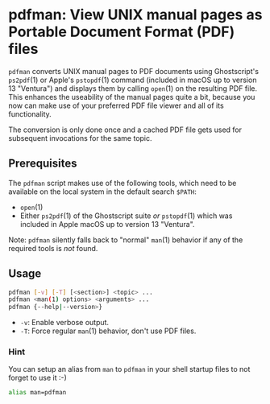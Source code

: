 # pdfman: View UNIX manual pages as Portable Document Format (PDF) files

`pdfman` converts UNIX manual pages to PDF documents using Ghostscript's
`ps2pdf`(1) or Apple's `pstopdf`(1) command (included in macOS up to version 13
"Ventura") and displays them by calling `open`(1) on the resulting PDF file.
This enhances the useability of the manual pages quite a bit, because you now
can make use of your preferred PDF file viewer and all of its functionality.

The conversion is only done once and a cached PDF file gets used for subsequent
invocations for the same topic.

## Prerequisites

The `pdfman` script makes use of the following tools, which need to be available
on the local system in the default search `$PATH`:

- `open`(1)
- Either `ps2pdf`(1) of the Ghostscript suite _or_ `pstopdf`(1) which was
  included in Apple macOS up to version 13 "Ventura".

Note: `pdfman` silently falls back to "normal" `man`(1) behavior if any of the
required tools is _not_ found.

## Usage

```bash
pdfman [-v] [-T] [<section>] <topic> ...
pdfman <man(1) options> <arguments> ...
pdfman {--help|--version>}
```

- `-v`: Enable verbose output.
- `-T`: Force regular `man`(1) behavior, don't use PDF files.

### Hint

You can setup an alias from `man` to `pdfman` in your shell startup files to not
forget to use it :-)

```bash
alias man=pdfman
```
